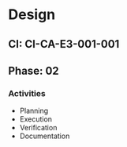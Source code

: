 # Design

## CI: CI-CA-E3-001-001
## Phase: 02

### Activities
- Planning
- Execution
- Verification
- Documentation
